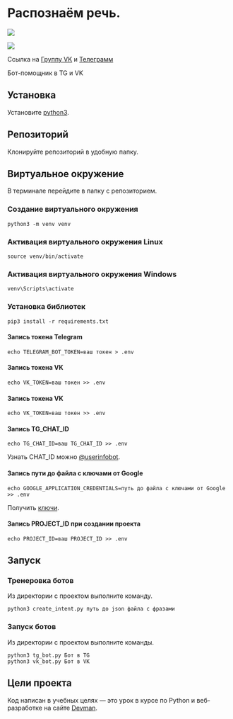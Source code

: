 # Распознаём речь.

![](https://ltdfoto.ru/images/2023/12/08/Screencast-from-12-08-2023-03_54_07-PM.gif)

![](https://ltdfoto.ru/images/2023/12/08/Screencast-from-12-08-2023-04_00_41-PM.gif)

Ссылка на [Группу VK](https://vk.com/club223677588) и [Телеграмм](https://t.me/RecognizingSpeech_bot)

Бот-помощник в TG и VK
## Установка 

Установите [python3](https://realpython.com/installing-python/).

## Репозиторий
Клонируйте репозиторий в удобную папку.

## Виртуальное окружение
В терминале перейдите в папку с репозиторием.

### Создание виртуального окружения
```bush 
python3 -m venv venv
```

### Активация виртуального окружения Linux

```bush
source venv/bin/activate
```

### Активация виртуального окружения Windows

```bush
venv\Scripts\activate
```

### Установка библиотек

```bush 
pip3 install -r requirements.txt
```

#### Запись токена Telegram
```bush
echo TELEGRAM_BOT_TOKEN=ваш токен > .env
```

#### Запись токена VK
```bush
echo VK_TOKEN=ваш токен >> .env
```

#### Запись токена VK
```bush
echo VK_TOKEN=ваш токен >> .env
```

#### Запись TG_CHAT_ID
```bush
echo TG_CHAT_ID=ваш TG_CHAT_ID >> .env
```
Узнать CHAT_ID можно [@userinfobot](https://telegram.me/userinfobot).

#### Запись пути до файла с ключами от Google
```bush
echo GOOGLE_APPLICATION_CREDENTIALS=путь до файла с ключами от Google >> .env
```

Получить [ключи](https://cloud.google.com/dialogflow/es/docs/quick/setup#sdk).

#### Запись PROJECT_ID при создании проекта
```bush
echo PROJECT_ID=ваш PROJECT_ID >> .env
```

## Запуск

### Тренеровка ботов

Из директории с проектом выполните команду.
```bush
python3 create_intent.py путь до json файла с фразами
```
### Запуск ботов
Из директории с проектом выполните команды.
```bush
python3 tg_bot.py Бот в TG
python3 vk_bot.py Бот в VK
```

## Цели проекта

Код написан в учебных целях — это урок в курсе по Python и веб-разработке на сайте [Devman](https://dvmn.org).
